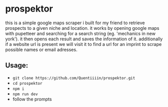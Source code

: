 # prospektor
this is a simple google maps scraper i built for my friend to retrieve prospects to a given niche and location.
it works by opening google maps with pupetteer and searching for a search string (eg. 'mechanics in new york').
it then opens each result and saves the information of it.
additionally if a website url is present we will visit it to find a url for an imprint to scrape possible names or email adresses.

## Usage:
- `git clone https://github.com/Quentiiiin/prospektor.git`
- `cd prospektor`
- `npm i`
- `npm run dev`
- follow the prompts
